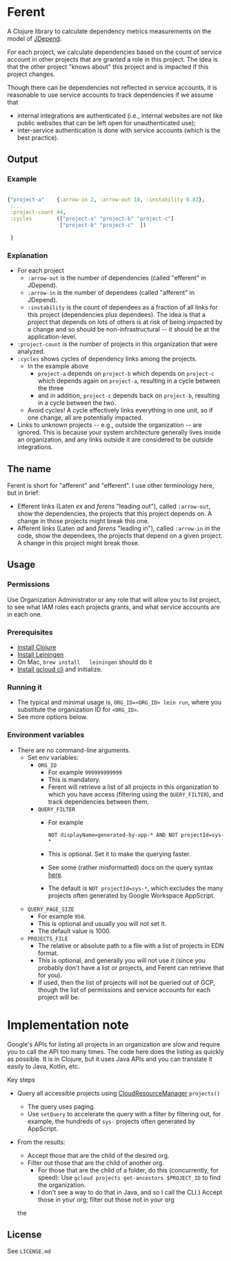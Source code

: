 # Ferent

A Clojure library  to calculate dependency metrics
measurements on the model of [JDepend](https://github.com/clarkware/jdepend).

For each project, we calculate dependencies based on the count
of service account in other projects that are granted a role
in this project. The idea is that the other project "knows about"
this project and is impacted if this project changes.

Though there can be dependencies not reflected in service accounts,
it is reasonable to use service accounts to track dependencies
if we assume that
   * internal integrations are authenticated
   (i.e., internal websites are not like  public websites that can be
   left open for unauthenticated use);
   * inter-service authentication is done with service accounts (which is the best practice).

## Output

### Example

```clojure

{"project-a"    {:arrow-in 2, :arrow-out 10, :instability 0.83},
 ;...
 :project-count 44,
 :cycles        (["project-a" "project-b" "project-c"]
                 ["project-b" "project-c"  ]) 

 }
```

### Explanation
* For each project
  * `:arrow-out`  is the number of dependencies (called "efferent" in JDepend).
  * `:arrow-in` is the number of dependees (called "afferent" in JDepend).
  * `:instability` is the count of dependees as a fraction of all links for this project 
  (dependencies plus dependees). The idea is that a project 
  that depends on lots of others is at risk of being impacted by a change 
  and so  should be non-infrastructural -- it should be at the application-level.
* `:project-count`  is the number of projects in this organization
that were analyzed.
* `:cycles` shows cycles of dependency links among the projects.
  * In the example above 
    * `project-a` depends on `project-b`
    which depends on `project-c` which depends again on `project-a`, resulting
    in a cycle between the three
    * and in addition, `project-c` depends back on `project-b`, resulting
    in a cycle between the two.
  * Avoid cycles! A cycle  effectively links everything in one 
    unit, so if one change, all are potentially impacted.
* Links to unknown projects -- e.g., outside the organization -- 
are ignored. This is because your system architecture generally 
lives inside an organization, and any links outside it are considered to be
outside integrations.

## The name

Ferent is short for "afferent" and "efferent".  I use  other terminology here, but in brief:
* Efferent links (Laten _ex_ and _ferens_ "leading out"), called  `:arrow-out`, show the dependencies,
  the projects that this project depends on. A change in those projects might break this one.
* Afferent links (Laten _ad_ and _ferens_ "leading in"), called  `:arrow-in` in the code, show  the dependees,
  the projects that depend on a given project. A change in this project might break those.


## Usage
### Permissions
Use Organization Administrator or any role that will allow you to
list project, to see what IAM roles each projects grants, and what service accounts
are in each one.

### Prerequisites
* [Install Clojure](https://clojure.org/guides/install_clojure)
* [Install Leiningen](https://leiningen.org/)
* On Mac, `brew install   leiningen` should do it
* [Install gcloud cli](https://cloud.google.com/sdk/docs/install) and initialize.

### Running it
* The typical and minimal usage is, `ORG_ID=<ORG_ID> lein run`, where you substitute
the organization ID for `<ORG_ID>`. 
* See more options below.
   
### Environment variables
* There are no command-line arguments.
  * Set env variables:
    * `ORG_ID`
      * For example `999999999999`
      * This is mandatory.
      * Ferent will retrieve a list of all projects in this organization to which
      you have access (filtering  using the `QUERY_FILTER`),
       and track dependencies between them. 
    * `QUERY_FILTER`
      * For example

          `NOT displayName=generated-by-app-* AND NOT projectId=sys-*`

      * This is optional. Set it to make the querying faster.
      * See some (rather misformatted) docs on the  query syntax [here](https://cloud.google.com/workflows/docs/reference/googleapis/cloudresourcemanager/v3/projects/search).
      * The default is `NOT projectId=sys-*`, which excludes the many projects
    often generated by Google Workspace AppScript.
  * `QUERY_PAGE_SIZE`
    * For example `950`.
    * This is optional and usually you will not set it.
    * The default value is 1000.
  * `PROJECTS_FILE`
    * The relative or absolute path to a file with a list of projects in EDN format.
    * This is optional, and generally you will not use it 
    (since you probably don't have a list or projects, and Ferent
    can retrieve that for you).
    * If used, then the list of projects will not be queried out of GCP, 
   though the list of permissions and service accounts for each project will be. 
    
# Implementation note
Google's APIs for listing all projects in an organization are
slow and require you to call the API too many times.
The code here does the listing as quickly as possible. 
It is in Clojure, but it uses Java APIs and you can 
translate it easily to Java, Kotlin, etc.

Key steps
* Query all accessible projects using [CloudResourceManager][1]
`projects()`
   * The query uses paging.
   * Use `setQuery` to accelerate the query with a filter by 
   filtering out, for example, 
   the hundreds of `sys-` projects often generated by AppScript.

* From the results:
  * Accept those that are the child of the desired org.
  * Filter out those that are the child of another org.
    * For those that are the child of a folder, do this 
    (concurrently, for speed): Use 
    `gcloud projects get-ancestors $PROJECT_ID` 
    to find the organization.
    * I don't see a way to do that in Java, and so I call the CLI.)
    Accept those in your org;  filter out those not in your org
 
   
  

  [1]: https://cloud.google.com/java/docs/reference/google-cloud-resourcemanager/latest/com.google.cloud.resourcemanager.v3
the 

## License

See `LICENSE.md`